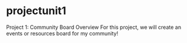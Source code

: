 # projectunit1
Project 1: Community Board Overview For this project, we will create an events or resources board for my community! 
